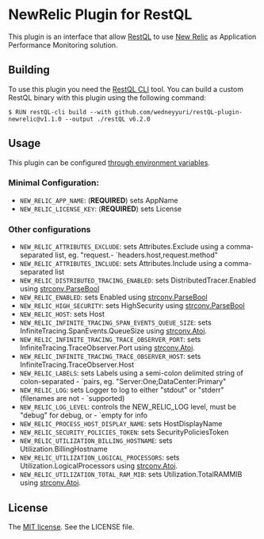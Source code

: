 # NewRelic Plugin for RestQL

This plugin is an interface that allow [RestQL](https://github.com/b2wdigital/restQL-golang) to use [New Relic](https://newrelic.com/) as Application Performance Monitoring solution.

## Building

To use this plugin you need the [RestQL CLI]() tool. You can build a custom RestQL binary with this plugin using the following command:

```shell
$ RUN restQL-cli build --with github.com/wedneyyuri/restQL-plugin-newrelic@v1.1.0 --output ./restQL v6.2.0
```

## Usage

This plugin can be configured [through environment variables](https://github.com/newrelic/go-agent/blob/198c033a21ef66200032d444e1be06b354175516/v3/newrelic/config_options.go#L54).

### Minimal Configuration:

- `NEW_RELIC_APP_NAME`: (**REQUIRED**) sets AppName
- `NEW_RELIC_LICENSE_KEY`: (**REQUIRED**) sets License

### Other configurations

- `NEW_RELIC_ATTRIBUTES_EXCLUDE`: sets Attributes.Exclude using a comma-separated list, eg. "request.- `headers.host,request.method"
- `NEW_RELIC_ATTRIBUTES_INCLUDE`: sets Attributes.Include using a comma-separated list
- `NEW_RELIC_DISTRIBUTED_TRACING_ENABLED`: sets DistributedTracer.Enabled using [strconv.ParseBool](https://golang.org/pkg/strconv/#ParseBool)
- `NEW_RELIC_ENABLED`: sets Enabled using [strconv.ParseBool](https://golang.org/pkg/strconv/#ParseBool)
- `NEW_RELIC_HIGH_SECURITY`: sets HighSecurity using [strconv.ParseBool](https://golang.org/pkg/strconv/#ParseBool)
- `NEW_RELIC_HOST`: sets Host
- `NEW_RELIC_INFINITE_TRACING_SPAN_EVENTS_QUEUE_SIZE`: sets InfiniteTracing.SpanEvents.QueueSize using [strconv.Atoi](https://golang.org/pkg/strconv/#Atoi).
- `NEW_RELIC_INFINITE_TRACING_TRACE_OBSERVER_PORT`: sets InfiniteTracing.TraceObserver.Port using [strconv.Atoi](https://golang.org/pkg/strconv/#Atoi).
- `NEW_RELIC_INFINITE_TRACING_TRACE_OBSERVER_HOST`: sets InfiniteTracing.TraceObserver.Host
- `NEW_RELIC_LABELS`: sets Labels using a semi-colon delimited string of colon-separated - `pairs, eg. "Server:One;DataCenter:Primary"
- `NEW_RELIC_LOG`: sets Logger to log to either "stdout" or "stderr" (filenames are not - `supported)
- `NEW_RELIC_LOG_LEVEL`: controls the NEW_RELIC_LOG level, must be "debug" for debug, or - `empty for info
- `NEW_RELIC_PROCESS_HOST_DISPLAY_NAME`: sets HostDisplayName
- `NEW_RELIC_SECURITY_POLICIES_TOKEN`: sets SecurityPoliciesToken
- `NEW_RELIC_UTILIZATION_BILLING_HOSTNAME`: sets Utilization.BillingHostname
- `NEW_RELIC_UTILIZATION_LOGICAL_PROCESSORS`: sets Utilization.LogicalProcessors using [strconv.Atoi](https://golang.org/pkg/strconv/#Atoi).
- `NEW_RELIC_UTILIZATION_TOTAL_RAM_MIB`: sets Utilization.TotalRAMMIB using [strconv.Atoi](https://golang.org/pkg/strconv/#Atoi).

## License

The [MIT license](https://mit-license.org/). See the LICENSE file.
